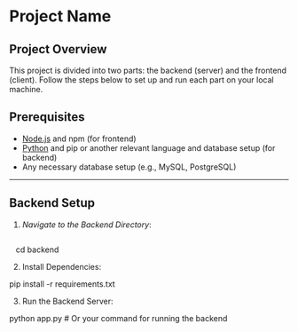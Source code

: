 # Project Name

## Project Overview
This project is divided into two parts: the backend (server) and the frontend (client). Follow the steps below to set up and run each part on your local machine.

## Prerequisites
- [Node.js](https://nodejs.org/) and npm (for frontend)
- [Python](https://www.python.org/) and pip or another relevant language and database setup (for backend)
- Any necessary database setup (e.g., MySQL, PostgreSQL)

---

## Backend Setup

1. *Navigate to the Backend Directory*:
   ```bash
   cd backend

2. Install Dependencies:

pip install -r requirements.txt


3. Run the Backend Server:

python app.py  # Or your command for running the backend